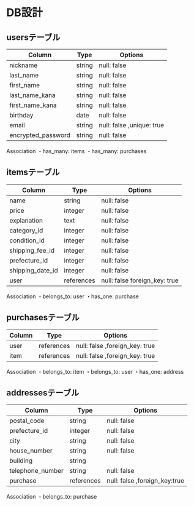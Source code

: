# DB設計

## usersテーブル

| Column            | Type   |  Options                 |
| ------------------|--------|--------------------------|
| nickname          | string | null: false              |
| last_name         | string | null: false              |
| first_name        | string | null: false              |
| last_name_kana    | string | null: false              |
| first_name_kana   | string | null: false              |
| birthday          | date   | null: false              |
| email             | string | null: false ,unique: true|
| encrypted_password| string | null: false              |

Association
・has_many: items
・has_many: purchases


## itemsテーブル

| Column          | Type      |  Options                     |
| ----------------|-----------|------------------------------|     
| name            | string    | null: false                  |
| price           | integer   | null: false                  |
| explanation     | text      | null: false                  |
| category_id     | integer   | null: false                  |
| condition_id    | integer   | null: false                  |
| shipping_fee_id | integer   | null: false                  |
| prefecture_id   | integer   | null: false                  |
| shipping_date_id| integer   | null: false                  |    
| user            | references| null: false foreign_key: true|    

Association
・belongs_to: user
・has_one: purchase

## purchasesテーブル

| Column       |    Type    |         Options                |
| -------------|------------|--------------------------------|
| user         | references | null: false  ,foreign_key: true|
| item         | references | null: false  ,foreign_key: true|

Association
・belongs_to: item
・belongs_to: user
・has_one: address

## addressesテーブル

| Column          | Type       |  Options                      |
| ----------------|------------|-------------------------------|
| postal_code     | string     | null: false                   |
| prefecture_id   | integer    | null: false                   |
| city            | string     | null: false                   |
| house_number    | string     | null: false                   |
| building        | string     |                               |
| telephone_number| string     | null: false                   |
| purchase        | references | null: false  ,foreign_key:true|
    
Association
・belongs_to: purchase
